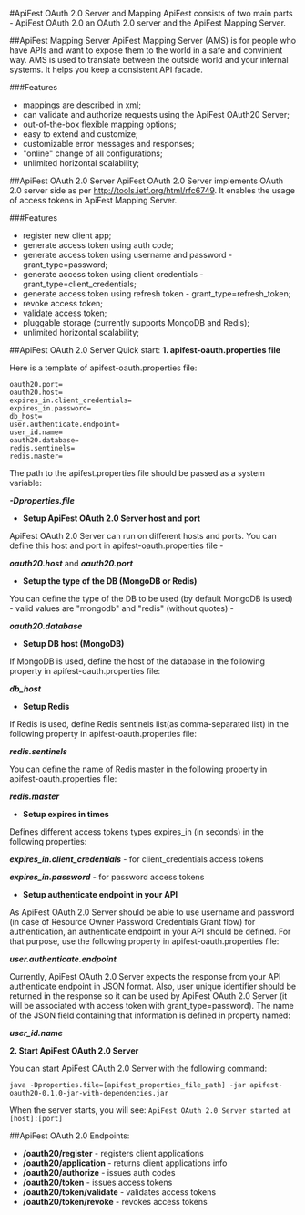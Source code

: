#ApiFest OAuth 2.0 Server and Mapping
ApiFest consists of two main parts - ApiFest OAuth 2.0 an OAuth 2.0 server and the ApiFest Mapping Server.

##ApiFest Mapping Server
ApiFest Mapping Server (AMS) is for people who have APIs and want to expose them to the world in a safe and convinient way.
AMS is used to translate between the outside world and your internal systems. It helps you keep a consistent API facade.

###Features
- mappings are described in xml;
- can validate and authorize requests using the ApiFest OAuth20 Server;
- out-of-the-box flexible mapping options;
- easy to extend and customize;
- customizable error messages and responses;
- "online" change of all configurations;
- unlimited horizontal scalability;


##ApiFest OAuth 2.0 Server
ApiFest OAuth 2.0 Server implements OAuth 2.0 server side as per http://tools.ietf.org/html/rfc6749.
It enables the usage of access tokens in ApiFest Mapping Server.

###Features
- register new client app;
- generate access token using auth code;
- generate access token using username and password - grant_type=password;
- generate access token using client credentials - grant_type=client_credentials;
- generate access token using refresh token - grant_type=refresh_token;
- revoke access token;
- validate access token;
- pluggable storage (currently supports MongoDB and Redis);
- unlimited horizontal scalability;


##ApiFest OAuth 2.0 Server Quick start:
**1. apifest-oauth.properties file**

Here is a template of apifest-oauth.properties file:
```
oauth20.port=
oauth20.host=
expires_in.client_credentials=
expires_in.password=
db_host=
user.authenticate.endpoint=
user_id.name=
oauth20.database=
redis.sentinels=
redis.master=
```

The path to the apifest.properties file should be passed as a system variable:

***-Dproperties.file***

* **Setup ApiFest OAuth 2.0 Server host and port**

ApiFest OAuth 2.0 Server can run on different hosts and ports.
You can define this host and port in apifest-oauth.properties file -

***oauth20.host*** and ***oauth20.port***

* **Setup the type of the DB (MongoDB or Redis)**

You can define the type of the DB to be used (by default MongoDB is used) - valid values are "mongodb" and "redis" (without quotes) - 

***oauth20.database***

* **Setup DB host (MongoDB)**

If MongoDB is used, define the host of the database in the following property in apifest-oauth.properties file:

***db_host***

* **Setup Redis**

If Redis is used, define Redis sentinels list(as comma-separated list) in the following property in apifest-oauth.properties file:

***redis.sentinels***

You can define the name of Redis master in the following property in apifest-oauth.properties file:

***redis.master***

* **Setup expires in times**

Defines different access tokens types expires_in (in seconds) in the following properties:

***expires_in.client_credentials*** - for client_credentials access tokens

***expires_in.password*** - for password access tokens

* **Setup authenticate endpoint in your API**

As ApiFest OAuth 2.0 Server should be able to use username and password (in case of Resource Owner Password Credentials Grant flow) for authentication, an authenticate endpoint in your 
API should be defined. For that purpose, use the following property in apifest-oauth.properties file:

***user.authenticate.endpoint***

Currently, ApiFest OAuth 2.0 Server expects the response from your API authenticate endpoint in JSON format.
Also, user unique identifier should be returned in the response so it can be used by ApiFest OAuth 2.0 Server (it will be associated with access token with grant_type=password).
The name of the JSON field containing that information is defined in property named:

***user_id.name***

  
**2. Start ApiFest OAuth 2.0 Server**

You can start ApiFest OAuth 2.0 Server with the following command:

```java -Dproperties.file=[apifest_properties_file_path] -jar apifest-oauth20-0.1.0-jar-with-dependencies.jar```

When the server starts, you will see:
```ApiFest OAuth 2.0 Server started at [host]:[port]```

##ApiFest OAuth 2.0 Endpoints:
* **/oauth20/register** - registers client applications
* **/oauth20/application** - returns client applications info
* **/oauth20/authorize** - issues auth codes
* **/oauth20/token** - issues access tokens
* **/oauth20/token/validate** - validates access tokens
* **/oauth20/token/revoke** - revokes access tokens

